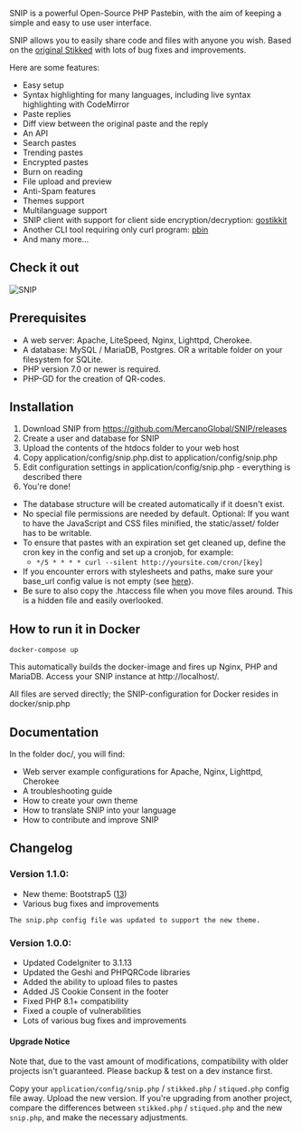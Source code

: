 SNIP is a powerful Open-Source PHP Pastebin, with the aim of keeping a simple and easy to use user interface.

SNIP allows you to easily share code and files with anyone you wish. Based on the [original Stikked](https://github.com/claudehohl/Stikked) with lots of bug fixes and improvements.

Here are some features:

* Easy setup
* Syntax highlighting for many languages, including live syntax highlighting with CodeMirror
* Paste replies
* Diff view between the original paste and the reply
* An API
* Search pastes
* Trending pastes
* Encrypted pastes
* Burn on reading
* File upload and preview
* Anti-Spam features
* Themes support
* Multilanguage support
* SNIP client with support for client side encryption/decryption: [gostikkit](https://github.com/tcolgate/gostikkit)
* Another CLI tool requiring only curl program: [pbin](https://github.com/glensc/pbin)
* And many more...


Check it out
------------

<img src="https://raw.githubusercontent.com/MercanoGlobal/SNIP/main/doc/snip_demo.png" alt="SNIP"></a>


Prerequisites
-------------

* A web server: Apache, LiteSpeed, Nginx, Lighttpd, Cherokee.
* A database: MySQL / MariaDB, Postgres. OR a writable folder on your filesystem for SQLite.
* PHP version 7.0 or newer is required.
* PHP-GD for the creation of QR-codes.


Installation
------------

1. Download SNIP from https://github.com/MercanoGlobal/SNIP/releases
2. Create a user and database for SNIP
3. Upload the contents of the htdocs folder to your web host
4. Copy application/config/snip.php.dist to application/config/snip.php
5. Edit configuration settings in application/config/snip.php - everything is described there
6. You're done!

* The database structure will be created automatically if it doesn't exist.
* No special file permissions are needed by default. Optional: If you want to have the JavaScript and CSS files minified, the static/asset/ folder has to be writable.
* To ensure that pastes with an expiration set get cleaned up, define the cron key in the config and set up a cronjob, for example:
  * `*/5 * * * * curl --silent http://yoursite.com/cron/[key]`
* If you encounter errors with stylesheets and paths, make sure your base_url config value is not empty (see [here](https://codeigniter.com/userguide3/installation/upgrade_303.html)).
* Be sure to also copy the .htaccess file when you move files around. This is a hidden file and easily overlooked.


How to run it in Docker
-----------------------

    docker-compose up

This automatically builds the docker-image and fires up Nginx, PHP and MariaDB. Access your SNIP instance at http://localhost/.

All files are served directly; the SNIP-configuration for Docker resides in docker/snip.php


Documentation
-------------

In the folder doc/, you will find:

* Web server example configurations for Apache, Nginx, Lighttpd, Cherokee
* A troubleshooting guide
* How to create your own theme
* How to translate SNIP into your language
* How to contribute and improve SNIP


Changelog
---------

### Version 1.1.0:

* New theme: Bootstrap5 ([13](https://github.com/MercanoGlobal/SNIP/issues/13))
* Various bug fixes and improvements

`The snip.php config file was updated to support the new theme.`

### Version 1.0.0:

* Updated CodeIgniter to 3.1.13
* Updated the Geshi and PHPQRCode libraries
* Added the ability to upload files to pastes
* Added JS Cookie Consent in the footer
* Fixed PHP 8.1+ compatibility
* Fixed a couple of vulnerabilities
* Lots of various bug fixes and improvements

#### Upgrade Notice

Note that, due to the vast amount of modifications, compatibility with older projects isn't guaranteed. Please backup & test on a dev instance first.

Copy your `application/config/snip.php` / `stikked.php` / `stiqued.php` config file away. Upload the new version.
If you're upgrading from another project, compare the differences between `stikked.php` / `stiqued.php` and the new `snip.php`, and make the necessary adjustments.
